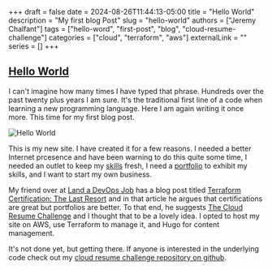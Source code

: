 +++ 
draft = false
date = 2024-08-26T11:44:13-05:00
title = "Hello World"
description = "My first blog Post"
slug = "hello-world"
authors = ["Jeremy Chalfant"]
tags = ["hello-word", "first-post", "blog", "cloud-resume-challenge"]
categories = ["cloud", "terraform", "aws"]
externalLink = ""
series = []
+++

## [Hello World](https://en.wikipedia.org/wiki/%22Hello,_World!%22_program)


I can't imagine how many times I have typed that phrase.  Hundreds over the past twenty plus years I am sure.  It's the traditional first line of a code when learning a new programming language.  Here I am again writing it once more.  This time for my first blog post.

![Hello World](https://upload.wikimedia.org/wikipedia/commons/2/21/Hello_World_Brian_Kernighan_1978.jpg)

This is my new site.  I have created it for a few reasons.   I needed a better Internet prcesence and have been warning to do this quite some time, I needed an outlet to keep my [skills](/resume/) fresh, I need a [portfolio](https://github.com/foobarbam/) to exhibit my skills, and I want to start my own business.

My friend over at [Land a DevOps Job](https://landadevopsjob.com/) has a blog post titled [Terraform Certification: The Last Resort](https://landadevopsjob.com/blog/terraform-certification-the-last-resort/) and in that article he argues that certifications are great but portfolios are better.  To that end, he suggests [The Cloud Resume Challenge](https://cloudresumechallenge.dev/) and I thought that to be a lovely idea.  I opted to host my site on AWS, use Terraform to manage it, and Hugo for content management.  

It's not done yet, but getting there.  If anyone is interested in the underlying code check out my [cloud resume challenge repository on github](https://github.com/foobarbam/steele-horse).